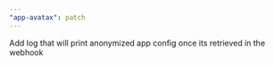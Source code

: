 ```yaml
---
"app-avatax": patch
---
```


Add log that will print anonymized app config once its retrieved in the webhook

